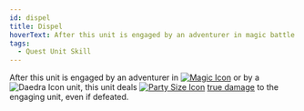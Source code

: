 ```yaml
---
id: dispel
title: Dispel
hoverText: After this unit is engaged by an adventurer in magic battle form or by a Daedra unit, this unit deals party size true damage to the engaging unit, even if defeated.
tags:
  - Quest Unit Skill
---
```


After this unit is engaged by an adventurer in [<img src="/icons/magic.svg" alt="Magic Icon" class="icon-svg" />](/docs/all/battle-forms/magic) or by a <img src="/icons/daedra.svg" alt="Daedra Icon" class="icon-svg" /> unit, this unit deals [<img src="/icons/party-size.svg" alt="Party Size Icon" class="icon-svg" />](/docs/all/glossary/party-size) [true damage](/docs/all/glossary/true-damage) to the engaging unit, even if defeated.